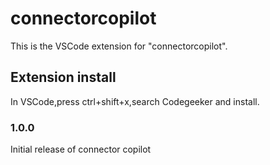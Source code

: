 # connectorcopilot 

This is the VSCode extension for "connectorcopilot".

## Extension install

In VSCode,press ctrl+shift+x,search Codegeeker and install.

### 1.0.0

Initial release of connector copilot
